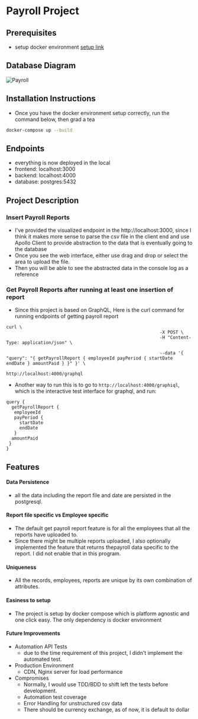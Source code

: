 # Payroll Project

## Prerequisites
- setup docker environment [setup link](https://docs.docker.com/get-docker/)

## Database Diagram
![Payroll](https://user-images.githubusercontent.com/13538182/117767251-aef47d00-b1fe-11eb-9331-019f73cca522.png)

## Installation Instructions
- Once you have the docker environment setup correctly, run the command below, then grad a tea
```sh
docker-compose up --build
```

## Endpoints
- everything is now deployed in the local
- frontend: localhost:3000 
- backend: localhost:4000
- database: postgres:5432

## Project Description
### Insert Payroll Reports
- I've provided the visualized endpoint in the http://localhost:3000, since I think it makes more sense to parse the csv file in the client end and use Apollo Client to provide abstraction to the data that is eventually going to the database
- Once you see the web interface, either use drag and drop or select the area to upload the file.
- Then you will be able to see the abstracted data in the console log as a reference

### Get Payroll Reports after running at least one insertion of report
- Since this project is based on GraphQL, Here is the curl command for running endpoints of getting payroll report
```curl
curl \
                                                          -X POST \
                                                          -H "Content-Type: application/json" \

                                                          --data '{ "query": "{ getPayrollReport { employeeId payPeriod { startDate endDate } amountPaid } }" }' \
                                                          http://localhost:4000/graphql
```
- Another way to run this is to go to `http://localhost:4000/graphiql`, which is the interactive test interface for graphql, and run:
```
query {
  getPayrollReport {
   employeeId
   payPeriod {
     startDate
     endDate
   }
  amountPaid
 }
}
```

## Features
#### Data Persistence
- all the data including the report file and date are persisted in the postgresql.
#### Report file specific vs Employee specific
- The default get payroll report feature is for all the employees that all the reports have uploaded to.
- Since there might be multiple reports uploaded, I also optionally implemented the feature that returns thepayroll data specific to the report. I did not enable that in this program.
#### Uniqueness
- All the records, employees, reports are unique by its own combination of attributes.
#### Easiness to setup
- The project is setup by docker compose which is platform agnostic and one click easy. The only dependency is docker environment
#### Future Improvements
- Automation API Tests
	- due to the time requirement of this project, I didn't implement the automated test.
- Production Environment
	- CDN, Nginx server for load performance
- Compromises
	- Normally, I would use TDD/BDD to shift left the tests before development.
	- Automation test coverage
	- Error Handling for unstructured csv data
	- There should be currency exchange, as of now, it is default to dollar

